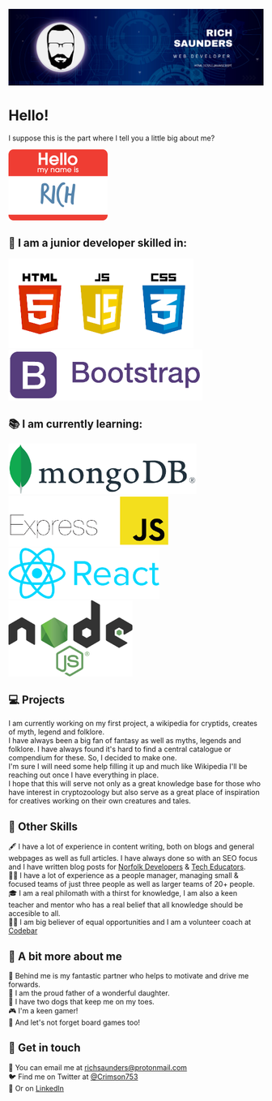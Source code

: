 ![Banner Image](Banner.png)   

# Hello!

I suppose this is the part where I tell you a little big about me?

![My Name Is](Name.png)
   
## 🔧 I am a junior developer skilled in:
![HTML, CSS, Javascript Logo's](HTML_CSS_JS.png)    
![Bootstrap](Bootstrap.png)    

   
## 📚 I am currently learning:   
![Mongo DB](MongoDB.png) ![Express JS](Express.png)    
![React JS](React.png) ![Node JS](Nodejs.png)    
   
## 💻 Projects
I am currently working on my first project, a wikipedia for cryptids, creates of myth, legend and folklore.   
I have always been a big fan of fantasy as well as myths, legends and folklore. I have always found it's hard to find a central catalogue or compendium for these. So, I decided to make one.   
I'm sure I will need some help filling it up and much like Wikipedia I'll be reaching out once I have everything in place.   
I hope that this will serve not only as a great knowledge base for those who have interest in cryptozoology but also serve as a great place of inspiration for creatives working on their own creatures and tales.   

## 📖 Other Skills
🖋️ I have a lot of experience in content writing, both on blogs and general webpages as well as full articles. I have always done so with an SEO focus and I have written blog posts for [Norfolk Developers](https://www.norfolkdevelopers.com/) & [Tech Educators](https://techeducators.co.uk/).   
🧑‍💼 I have a lot of experience as a people manager, managing small & focused teams of just three people as well as larger teams of 20+ people.   
🎓 I am a real philomath with a thirst for knowledge, I am also a keen teacher and mentor who has a real belief that all knowledge should be accesible to all.   
👨‍🏫 I am big believer of equal opportunities and I am a volunteer coach at [Codebar](https://codebar.io/coaches)    

## 🧠 A bit more about me
👩 Behind me is my fantastic partner who helps to motivate and drive me forwards.   
👧 I am the proud father of a wonderful daughter.   
🐶 I have two dogs that keep me on my toes.  
🎮 I'm a keen gamer!   
🎲 And let's not forget board games too!   

## 💬 Get in touch
📧 You can email me at richsaunders@protonmail.com   
🐦 Find me on Twitter at [@Crimson753](https://twitter.com/Crimson753)   
🤝 Or on [LinkedIn](https://www.linkedin.com/in/rich-saunders/)   



<!--
**R-Saunders/R-Saunders** is a ✨ _special_ ✨ repository because its `README.md` (this file) appears on your GitHub profile.

Here are some ideas to get you started:

- 🔭 I’m currently working on ...
- 🌱 I’m currently learning ...
- 👯 I’m looking to collaborate on ...
- 🤔 I’m looking for help with ...
- 💬 Ask me about ...
- 📫 How to reach me: ...
- 😄 Pronouns: ...
- ⚡ Fun fact: ...
-->
